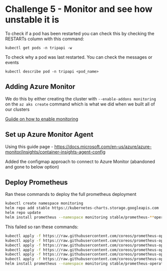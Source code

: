 # Challenge 5 - Monitor and see how unstable it is

To check if a pod has been restarted you can check this by checking the RESTARTs column with this command:

`kubectl get pods -n tripapi -w`

To check why a pod was last restarted. You can check the messages or events

`kubectl describe pod -n tripapi <pod_name>`

## Adding Azure Monitor

We do this by either creating the cluster with `--enable-addons monitoring` on the `az aks create` command which is what we did when we built all of our clusters

[Guiide on how to enable monitoring](https://docs.microsoft.com/en-us/azure/azure-monitor/insights/container-insights-onboard)

## Set up Azure Monitor Agent

Using this guide page - https://docs.microsoft.com/en-us/azure/azure-monitor/insights/container-insights-agent-config

Added the configmap approach to connect to Azure Monitor (abandoned and gone to below option)

## Deploy Prometheus

Ran these commands to deploy the full prometheus deployment

```bash
kubectl create namespace monitoring
helm repo add stable https://kubernetes-charts.storage.googleapis.com
helm repo update
helm install prometheus --namespace monitoring stable/prometheus-**operator**
```

This failed so ran these commands:

```bash
kubectl apply -f https://raw.githubusercontent.com/coreos/prometheus-operator/release-0.38/example/prometheus-operator-crd/monitoring.coreos.com_alertmanagers.yaml
kubectl apply -f https://raw.githubusercontent.com/coreos/prometheus-operator/release-0.38/example/prometheus-operator-crd/monitoring.coreos.com_podmonitors.yaml
kubectl apply -f https://raw.githubusercontent.com/coreos/prometheus-operator/release-0.38/example/prometheus-operator-crd/monitoring.coreos.com_prometheuses.yaml
kubectl apply -f https://raw.githubusercontent.com/coreos/prometheus-operator/release-0.38/example/prometheus-operator-crd/monitoring.coreos.com_prometheusrules.yaml
kubectl apply -f https://raw.githubusercontent.com/coreos/prometheus-operator/release-0.38/example/prometheus-operator-crd/monitoring.coreos.com_servicemonitors.yaml
kubectl apply -f https://raw.githubusercontent.com/coreos/prometheus-operator/release-0.38/example/prometheus-operator-crd/monitoring.coreos.com_thanosrulers.yaml
helm install prometheus --namespace monitoring stable/prometheus-operator --set prometheusOperator.createCustomResource=false
```
